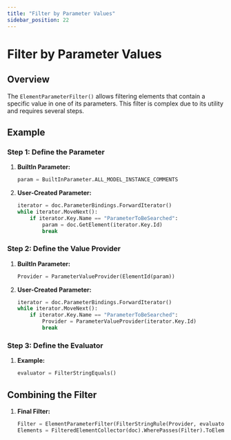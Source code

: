 ```yaml
---
title: "Filter by Parameter Values"
sidebar_position: 22
---
```


# Filter by Parameter Values
## Overview
The `ElementParameterFilter()` allows filtering elements that contain a specific value in one of its parameters. This filter is complex due to its utility and requires several steps.

## Example
### Step 1: Define the Parameter
1. **BuiltIn Parameter:**
    ```python
    param = BuiltInParameter.ALL_MODEL_INSTANCE_COMMENTS
    ```

2. **User-Created Parameter:**
    ```python
    iterator = doc.ParameterBindings.ForwardIterator()
    while iterator.MoveNext():
        if iterator.Key.Name == "ParameterToBeSearched":
            param = doc.GetElement(iterator.Key.Id)
            break
    ```

### Step 2: Define the Value Provider
1. **BuiltIn Parameter:**
    ```python
    Provider = ParameterValueProvider(ElementId(param))
    ```

2. **User-Created Parameter:**
    ```python
    iterator = doc.ParameterBindings.ForwardIterator()
    while iterator.MoveNext():
        if iterator.Key.Name == "ParameterToBeSearched":
            Provider = ParameterValueProvider(iterator.Key.Id)
            break
    ```

### Step 3: Define the Evaluator
1. **Example:**
    ```python
    evaluator = FilterStringEquals()
    ```

## Combining the Filter
1. **Final Filter:**
    ```python
    Filter = ElementParameterFilter(FilterStringRule(Provider, evaluator, "Value", False))
    Elements = FilteredElementCollector(doc).WherePasses(Filter).ToElements()
    ```
